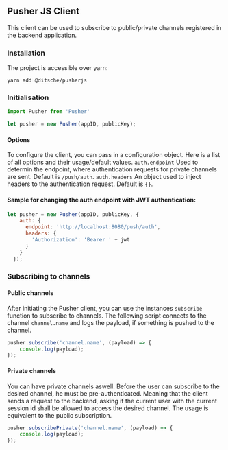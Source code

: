 ## Pusher JS Client
This client can be used to subscribe to public/private channels registered in the backend application. 

### Installation
The project is accessible over yarn:
```yarn
yarn add @ditsche/pusherjs
```

### Initialisation
```javascript
import Pusher from 'Pusher'

let pusher = new Pusher(appID, publicKey);
```

#### Options
To configure the client, you can pass in a configuration object. Here is a list of all options and their usage/default values.
`auth.endpoint` Used to determin the endpoint, where authentication requests for private channels are sent. Default is `/push/auth`.
`auth.headers` An object used to inject headers to the authentication request. Default is `{}`.

#### Sample for changing the auth endpoint with JWT authentication:
```javascript
let pusher = new Pusher(appID, publicKey, {
    auth: {
      endpoint: 'http://localhost:8080/push/auth',
      headers: {
        'Authorization': 'Bearer ' + jwt
      }
    }
  });
````

### Subscribing to channels

#### Public channels
After initiating the Pusher client, you can use the instances `subscribe` function to subscribe to channels. The following script connects to the channel `channel.name` and logs the payload, if something is pushed to the channel.
```javascript
pusher.subscribe('channel.name', (payload) => {
	console.log(payload);
});
```

#### Private channels
You can have private channels aswell. Before the user can subscribe to the desired channel, he must be pre-authenticated. Meaning that the client sends a request to the backend, asking if the current user with the current session id shall be allowed to access the desired channel. The usage is equivalent to the public subscription.
```javascript
pusher.subscribePrivate('channel.name', (payload) => {
	console.log(payload);
});
```